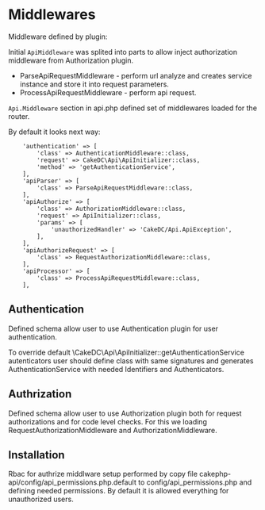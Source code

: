 # Middlewares

Middleware defined by plugin:

Initial `ApiMiddleware` was splited into parts to allow inject authorization middleware from Authorization plugin.

* ParseApiRequestMiddleware - perform url analyze and creates service instance and store it into request parameters.
* ProcessApiRequestMiddleware - perform api request.


`Api.Middleware` section in api.php defined set of middlewares loaded for the router.

By default it looks next way:

```
    'authentication' => [
        'class' => AuthenticationMiddleware::class,
        'request' => CakeDC\Api\ApiInitializer::class,
        'method' => 'getAuthenticationService',
    ],
    'apiParser' => [
        'class' => ParseApiRequestMiddleware::class,
    ],
    'apiAuthorize' => [
        'class' => AuthorizationMiddleware::class,
        'request' => ApiInitializer::class,
        'params' => [
            'unauthorizedHandler' => 'CakeDC/Api.ApiException',
        ],
    ],
    'apiAuthorizeRequest' => [
        'class' => RequestAuthorizationMiddleware::class,
    ],
    'apiProcessor' => [
        'class' => ProcessApiRequestMiddleware::class,
    ],
```

## Authentication
Defined schema allow user to use Authentication plugin for user authentication.

To override default \CakeDC\Api\ApiInitializer::getAuthenticationService autenticators
user should define class with same signatures and generates AuthenticationService with needed Identifiers and Authenticators.

## Authrization
Defined schema allow user to use Authorization plugin both for request authorizations and for code level checks. For this we loading RequestAuthorizationMiddleware and AuthorizationMiddleware.



## Installation

Rbac for authrize middlware setup performed by copy file cakephp-api/config/api_permissions.php.default to 
config/api_permissions.php and defining needed permissions.
By default it is allowed everything for unauthorized users.
